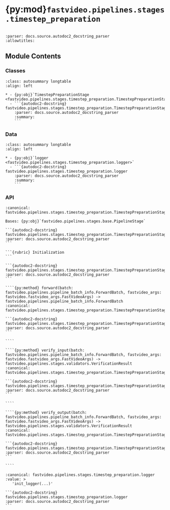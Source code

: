 # {py:mod}`fastvideo.pipelines.stages.timestep_preparation`

```{py:module} fastvideo.pipelines.stages.timestep_preparation
```

```{autodoc2-docstring} fastvideo.pipelines.stages.timestep_preparation
:parser: docs.source.autodoc2_docstring_parser
:allowtitles:
```

## Module Contents

### Classes

````{list-table}
:class: autosummary longtable
:align: left

* - {py:obj}`TimestepPreparationStage <fastvideo.pipelines.stages.timestep_preparation.TimestepPreparationStage>`
  - ```{autodoc2-docstring} fastvideo.pipelines.stages.timestep_preparation.TimestepPreparationStage
    :parser: docs.source.autodoc2_docstring_parser
    :summary:
    ```
````

### Data

````{list-table}
:class: autosummary longtable
:align: left

* - {py:obj}`logger <fastvideo.pipelines.stages.timestep_preparation.logger>`
  - ```{autodoc2-docstring} fastvideo.pipelines.stages.timestep_preparation.logger
    :parser: docs.source.autodoc2_docstring_parser
    :summary:
    ```
````

### API

`````{py:class} TimestepPreparationStage(scheduler)
:canonical: fastvideo.pipelines.stages.timestep_preparation.TimestepPreparationStage

Bases: {py:obj}`fastvideo.pipelines.stages.base.PipelineStage`

```{autodoc2-docstring} fastvideo.pipelines.stages.timestep_preparation.TimestepPreparationStage
:parser: docs.source.autodoc2_docstring_parser
```

```{rubric} Initialization
```

```{autodoc2-docstring} fastvideo.pipelines.stages.timestep_preparation.TimestepPreparationStage.__init__
:parser: docs.source.autodoc2_docstring_parser
```

````{py:method} forward(batch: fastvideo.pipelines.pipeline_batch_info.ForwardBatch, fastvideo_args: fastvideo.fastvideo_args.FastVideoArgs) -> fastvideo.pipelines.pipeline_batch_info.ForwardBatch
:canonical: fastvideo.pipelines.stages.timestep_preparation.TimestepPreparationStage.forward

```{autodoc2-docstring} fastvideo.pipelines.stages.timestep_preparation.TimestepPreparationStage.forward
:parser: docs.source.autodoc2_docstring_parser
```

````

````{py:method} verify_input(batch: fastvideo.pipelines.pipeline_batch_info.ForwardBatch, fastvideo_args: fastvideo.fastvideo_args.FastVideoArgs) -> fastvideo.pipelines.stages.validators.VerificationResult
:canonical: fastvideo.pipelines.stages.timestep_preparation.TimestepPreparationStage.verify_input

```{autodoc2-docstring} fastvideo.pipelines.stages.timestep_preparation.TimestepPreparationStage.verify_input
:parser: docs.source.autodoc2_docstring_parser
```

````

````{py:method} verify_output(batch: fastvideo.pipelines.pipeline_batch_info.ForwardBatch, fastvideo_args: fastvideo.fastvideo_args.FastVideoArgs) -> fastvideo.pipelines.stages.validators.VerificationResult
:canonical: fastvideo.pipelines.stages.timestep_preparation.TimestepPreparationStage.verify_output

```{autodoc2-docstring} fastvideo.pipelines.stages.timestep_preparation.TimestepPreparationStage.verify_output
:parser: docs.source.autodoc2_docstring_parser
```

````

`````

````{py:data} logger
:canonical: fastvideo.pipelines.stages.timestep_preparation.logger
:value: >
   'init_logger(...)'

```{autodoc2-docstring} fastvideo.pipelines.stages.timestep_preparation.logger
:parser: docs.source.autodoc2_docstring_parser
```

````
